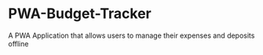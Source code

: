 # PWA-Budget-Tracker
A PWA Application that allows users to manage their expenses and deposits offline

